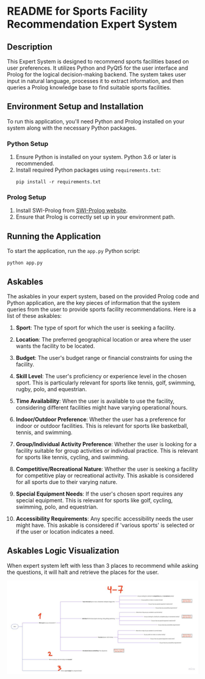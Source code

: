 # README for Sports Facility Recommendation Expert System

## Description
This Expert System is designed to recommend sports facilities based on user preferences. It utilizes Python and PyQt5 for the user interface and Prolog for the logical decision-making backend. The system takes user input in natural language, processes it to extract information, and then queries a Prolog knowledge base to find suitable sports facilities.

## Environment Setup and Installation
To run this application, you'll need Python and Prolog installed on your system along with the necessary Python packages.

### Python Setup
1. Ensure Python is installed on your system. Python 3.6 or later is recommended.
2. Install required Python packages using `requirements.txt`:
   ```
   pip install -r requirements.txt
   ```

### Prolog Setup
1. Install SWI-Prolog from [SWI-Prolog website](https://www.swi-prolog.org/Download.html).
2. Ensure that Prolog is correctly set up in your environment path.

## Running the Application
To start the application, run the `app.py` Python script:

```
python app.py
```

## Askables
The askables in your expert system, based on the provided Prolog code and Python application, are the key pieces of information that the system queries from the user to provide sports facility recommendations. Here is a list of these askables:

1. **Sport**: The type of sport for which the user is seeking a facility.

2. **Location**: The preferred geographical location or area where the user wants the facility to be located.

3. **Budget**: The user's budget range or financial constraints for using the facility.

4. **Skill Level**: The user's proficiency or experience level in the chosen sport. This is particularly relevant for sports like tennis, golf, swimming, rugby, polo, and equestrian.

5. **Time Availability**: When the user is available to use the facility, considering different facilities might have varying operational hours.

6. **Indoor/Outdoor Preference**: Whether the user has a preference for indoor or outdoor facilities. This is relevant for sports like basketball, tennis, and swimming.

7. **Group/Individual Activity Preference**: Whether the user is looking for a facility suitable for group activities or individual practice. This is relevant for sports like tennis, cycling, and swimming.

8. **Competitive/Recreational Nature**: Whether the user is seeking a facility for competitive play or recreational activity. This askable is considered for all sports due to their varying nature.

9. **Special Equipment Needs**: If the user's chosen sport requires any special equipment. This is relevant for sports like golf, cycling, swimming, polo, and equestrian.

10. **Accessibility Requirements**: Any specific accessibility needs the user might have. This askable is considered if 'various sports' is selected or if the user or location indicates a need.

## Askables Logic Visualization
When expert system left with less than 3 places to recommend while asking the questions, it will halt and retrieve the places for the user.

![Alt text](telegram-cloud-photo-size-5-6318878413158463030-y.jpg)